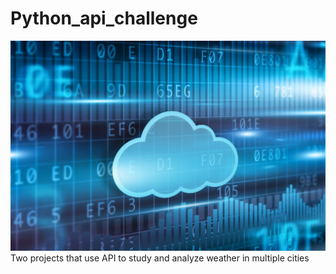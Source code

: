# Python_api_challenge

![Header](https://github.com/yaf978/Python_api_challenge/blob/main/banner.jpg)
Two projects that use API to study and analyze  weather in multiple cities 

